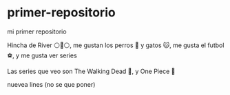 # primer-repositorio

mi primer repositorio

Hincha de River ⚪🔴⚪, me gustan los perros 🐶 y gatos 🐱, me gusta el futbol ⚽, y me gusta ver series

Las series que veo son The Walking Dead 🧟, y One Piece 👒

nuevea lines (no se que poner)
